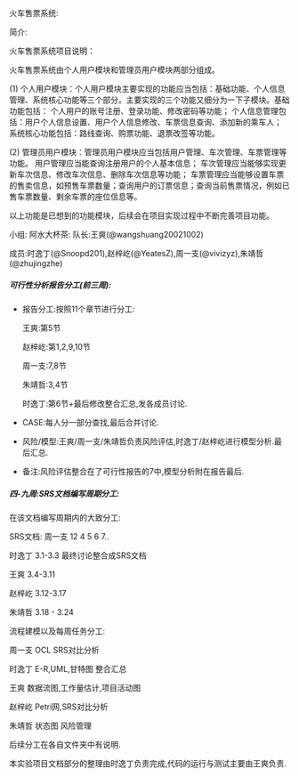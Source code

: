 火车售票系统:

简介:

火车售票系统项目说明：

火车售票系统由个人用户模块和管理员用户模块两部分组成。

(1)	个人用户模块：个人用户模块主要实现的功能应当包括：基础功能、个人信息管理、系统核心功能等三个部分。主要实现的三个功能又细分为一下子模块。基础功能包括：
个人用户的账号注册、登录功能、修改密码等功能；
个人信息管理包括：用户个人信息设置、用户个人信息修改、车票信息查询、添加新的乘车人；
系统核心功能包括：路线查询、购票功能、退票改签等功能。

(2)	管理员用户模块：管理员用户模块应当包括用户管理、车次管理、车票管理等功能。
用户管理应当能查询注册用户的个人基本信息；
车次管理应当能够实现更新车次信息、修改车次信息、删除车次信息等功能；
车票管理应当能够设置车票的售卖信息，如预售车票数量；查询用户的订票信息；查询当前售票情况，例如已售车票数量、剩余车票的座位信息等。

以上功能是已想到的功能模块，后续会在项目实现过程中不断完善项目功能。



小组: 阿水大杯茶:
队长:王爽(@wangshuang20021002)

成员:时逸丁(@Snoopd201),赵梓屹(@YeatesZ),周一支(@vivizyz),朱靖哲(@zhujingzhe)



##### 可行性分析报告分工(前三周):

+ 报告分工:按照11个章节进行分工:

  王爽:第5节

  赵梓屹:第1,2,9,10节

  周一支:7,8节

  朱靖哲:3,4节

  时逸丁:第6节+最后修改整合汇总,发各成员讨论.

+ CASE:每人分一部分查找,最后合并讨论.

+ 风险/模型:王爽/周一支/朱靖哲负责风险评估,时逸丁/赵梓屹进行模型分析.最后汇总.
+ 备注:风险评估整合在了可行性报告的7中,模型分析附在报告最后.



##### 四-九周:SRS文档编写周期分工:

在该文档编写周期内的大致分工:

SRS文档:
周一支 12 4 5 6 7..

时逸丁 3.1-3.3 最终讨论整合成SRS文档

王爽 3.4-3.11

赵梓屹 3.12-3.17

朱靖哲 3.18 - 3.24



流程建模以及每周任务分工:

周一支 OCL SRS对比分析

时逸丁 E-R,UML,甘特图 整合汇总 

王爽 数据流图,工作量估计,项目活动图

赵梓屹 Petri网,SRS对比分析

朱靖哲 状态图 风险管理



后续分工在各自文件夹中有说明.



本实验项目文档部分的整理由时逸丁负责完成,代码的运行与测试主要由王爽负责.